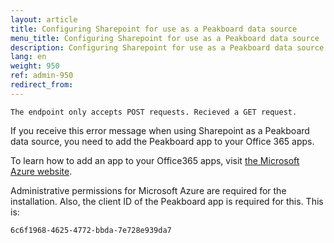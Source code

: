 ```yaml
---
layout: article
title: Configuring Sharepoint for use as a Peakboard data source
menu_title: Configuring Sharepoint for use as a Peakboard data source
description: Configuring Sharepoint for use as a Peakboard data source
lang: en
weight: 950
ref: admin-950
redirect_from:
---
```


```
The endpoint only accepts POST requests. Recieved a GET request.
```

If you receive this error message when using Sharepoint as a Peakboard data source, you need to add the Peakboard app to your Office 365 apps.

To learn how to add an app to your Office365 apps, visit [the Microsoft Azure website](https://docs.microsoft.com/en-us/azure/active-directory/manage-apps/grant-admin-consent#construct-the-url-for-granting-tenant-wide-admin-consent).

Administrative permissions for Microsoft Azure are required for the installation.
Also, the client ID of the Peakboard app is required for this.
This is:
```
6c6f1968-4625-4772-bbda-7e728e939da7
```